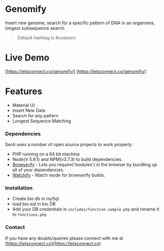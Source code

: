 # Genomify

Insert new genome, search for a specific pattern of DNA in an organisms, longest subsequence search.

  > Default hashtag is #custserv

# Live Demo

  [https://letsconnect.co/genomify/] (https://letsconnect.co/genomify/)

# Features
- Material UI.
- Insert New Data
- Search for any pattern
- Longest Sequence Matching

### Dependencies

Senti uses a number of open source projects to work properly:
- PHP running on a 64 bit machine
- Node(V 5.9.1) and NPM(v3.7.3) to build dependencies.
- [Browserify](http://browserify.org/) - Lets you require('modules') in the browser by bundling up all of your dependencies.
- [Watchify](https://www.npmjs.com/package/watchify) - Watch mode for browserify builds.

### Installation

- Create bio db in mySql
- load bio.sql in bio DB
- Add your DB credentials in  ``` includes/function.sample.php ``` and rename it to ```functions.php```




### Contact
If you have any doubts/queries please connect with me at [https://letsconnect.co](https://letsconnect.co)

